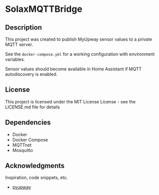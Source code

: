 # SolaxMQTTBridge

## Description

This project was created to publish MyUpway sensor values to a private MQTT server.

See the `docker-compose.yml` for a working configuration with environment variables.

Sensor values should become available in Home Assistant if MQTT autodiscovery is enabled.

## License

This project is licensed under the MIT License License - see the LICENSE.md file for details

## Dependencies

* Docker
* Docker Compose
* MQTTnet
* Mosquitto

## Acknowledgments

Inspiration, code snippets, etc.
* [pyupway](https://github.com/Jalle19/pyupway)
